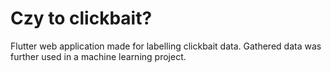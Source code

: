 # Czy to clickbait?
Flutter web application made for labelling clickbait data. Gathered data was further used in a machine learning project.
